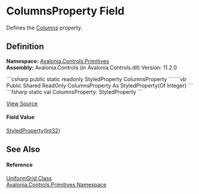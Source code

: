 # ColumnsProperty Field


Defines the <a href="P_Avalonia_Controls_Primitives_UniformGrid_Columns">Columns</a> property.



## Definition
**Namespace:** <a href="N_Avalonia_Controls_Primitives">Avalonia.Controls.Primitives</a>  
**Assembly:** Avalonia.Controls (in Avalonia.Controls.dll) Version: 11.2.0

<Tabs groupId="api-code-preview">
<TabItem value="csharp" label="C#">
```csharp
public static readonly StyledProperty<int> ColumnsProperty
```
</TabItem>
<TabItem value="vb" label="VB">
```vb
Public Shared ReadOnly ColumnsProperty As StyledProperty(Of Integer)
```
</TabItem>
<TabItem value="fsharp" label="F#">
```fsharp
static val ColumnsProperty: StyledProperty<int>
```
</TabItem>
</Tabs>



<a href="https://github.com/AvaloniaUI/Avalonia/tree/master/src/Avalonia.Controls/Primitives/UniformGrid.cs" title="View the source code">View Source</a>



#### Field Value
<a href="T_Avalonia_StyledProperty_1">StyledProperty</a>(<a href="https://learn.microsoft.com/dotnet/api/system.int32" target="_blank" rel="noopener noreferrer">Int32</a>)

## See Also


#### Reference
<a href="T_Avalonia_Controls_Primitives_UniformGrid">UniformGrid Class</a>  
<a href="N_Avalonia_Controls_Primitives">Avalonia.Controls.Primitives Namespace</a>  
